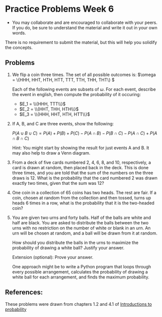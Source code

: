 # Practice Problems Week 6

- You may collaborate and are encouraged to collaborate with your peers. If you do, be sure to understand the material and write it out in your own words.

There is no requirement to submit the material, but this will help you solidify the concepts.

## Problems


1. We flip a coin three times. The set of all possible outcomes is:
$\omega = \\{HHH, HHT, HTH, HTT, TTT, TTH, THH, THT\\} $

    Each of the following events are subsets of $\omega$. For each event, 
    describe the event in english, then compute the probability of it occuring:

    - $E_1 = \\{HHH, TTT\\}$
    - $E_2 = \\{HHT, THH, HTH\\}$
    - $E_3 = \\{HHH, HHT, HTH, HTT\\}$

2. If A, B, and C are three events, show the following: 

    $P( A \cup B \cup C) = P(A) + P(B) + P(C) - P(A \cap B) - P(B \cap C) - P(A \cap C) + P(A \cap B \cap C)$

   Hint: You might start by showing the result for just events A and B. It may 
   also help to draw a Venn diagram. 

3. From a deck of five cards numbered 2, 4, 6, 8, and 10, respectively, a card is drawn at random, then placed back in the deck. This is done three times, and you are told that the sum of the numbers on the three draws is 12. What is the probability that the card numbered 2 was drawn exactly two times, given that the sum was 12?

4. One coin in a collection of 65 coins has two heads. The rest are fair. If a coin, chosen at random from the collection and then tossed, turns up heads 6 times in a row, what is the probability that it is the two-headed coin? 

5. You are given two urns and forty balls. Half of the balls are white and half 
  are black. You are asked to distribute the balls between the two urns with no 
  restriction on the number of white or blank in an urn. An urn will be chosen 
  at random, and a ball will be drawn from it at random. 

    How should you distribute the balls in the urns to maximize the probability 
    of drawing a white ball? Justify your answer.

    Extension (optional): Prove your answer. 

    One approach might be to write a Python program that loops through every 
    possible arrangement, calculates the probability of drawing a white ball 
    for each arrangement, and finds the maximum probability.

## References: 

These problems were drawn from chapters 1.2 and 4.1 of [Introductions to probability](https://open.umn.edu/opentextbooks/textbooks/21)
